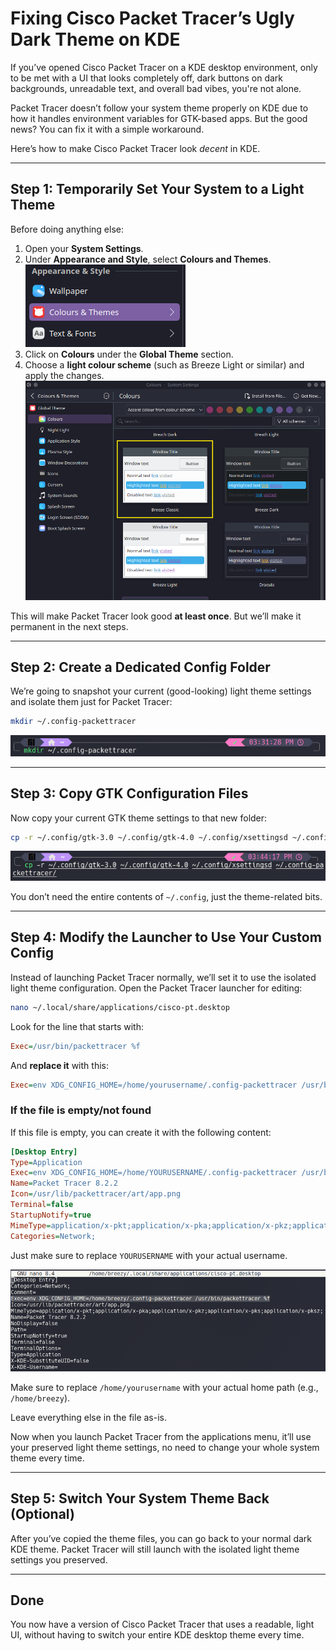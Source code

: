# Fixing Cisco Packet Tracer’s Ugly Dark Theme on KDE

If you’ve opened Cisco Packet Tracer on a KDE desktop environment, only to be met with a UI that looks completely off, dark buttons on dark backgrounds, unreadable text, and overall bad vibes, you're not alone.

Packet Tracer doesn’t follow your system theme properly on KDE due to how it handles environment variables for GTK-based apps. But the good news? You can fix it with a simple workaround.

Here’s how to make Cisco Packet Tracer look *decent* in KDE.

---

## Step 1: Temporarily Set Your System to a Light Theme

Before doing anything else:

1. Open your **System Settings**.
2. Under **Appearance and Style**, select **Colours and Themes**.
    ![Figure 2](../img/cisco-installs/cisco-kde-theme/fig1.png)
3. Click on **Colours** under the **Global Theme** section.
4. Choose a **light colour scheme** (such as Breeze Light or similar) and apply the changes.
    ![Figure 2](../img/cisco-installs/cisco-kde-theme/fig2.png)

This will make Packet Tracer look good **at least once**. But we’ll make it permanent in the next steps.

---

## Step 2: Create a Dedicated Config Folder

We’re going to snapshot your current (good-looking) light theme settings and isolate them just for Packet Tracer:

```bash
mkdir ~/.config-packettracer
```

![Figure 2](../img/cisco-installs/cisco-kde-theme/fig3.png)

---

## Step 3: Copy GTK Configuration Files

Now copy your current GTK theme settings to that new folder:

```bash
cp -r ~/.config/gtk-3.0 ~/.config/gtk-4.0 ~/.config/xsettingsd ~/.config-packettracer/
```

![Figure 2](../img/cisco-installs/cisco-kde-theme/fig4.png)

You don’t need the entire contents of `~/.config`, just the theme-related bits.

---

## Step 4: Modify the Launcher to Use Your Custom Config

Instead of launching Packet Tracer normally, we’ll set it to use the isolated light theme configuration. Open the Packet Tracer launcher for editing:

```bash
nano ~/.local/share/applications/cisco-pt.desktop
```

Look for the line that starts with:

```ini
Exec=/usr/bin/packettracer %f
```

And **replace it** with this:

```ini
Exec=env XDG_CONFIG_HOME=/home/yourusername/.config-packettracer /usr/bin/packettracer %f
```

### If the file is empty/not found

If this file is empty, you can create it with the following content:

```ini
[Desktop Entry]
Type=Application
Exec=env XDG_CONFIG_HOME=/home/YOURUSERNAME/.config-packettracer /usr/bin/packettracer %f
Name=Packet Tracer 8.2.2
Icon=/usr/lib/packettracer/art/app.png
Terminal=false
StartupNotify=true
MimeType=application/x-pkt;application/x-pka;application/x-pkz;application/x-pks;application/x-pksz;
Categories=Network;
```

Just make sure to replace `YOURUSERNAME` with your actual username.

![Figure 2](../img/cisco-installs/cisco-kde-theme/fig5.png)

Make sure to replace `/home/yourusername` with your actual home path (e.g., `/home/breezy`).

Leave everything else in the file as-is.

Now when you launch Packet Tracer from the applications menu, it’ll use your preserved light theme settings, no need to change your whole system theme every time.

---

## Step 5: Switch Your System Theme Back (Optional)

After you’ve copied the theme files, you can go back to your normal dark KDE theme. Packet Tracer will still launch with the isolated light theme settings you preserved.

---

## Done

You now have a version of Cisco Packet Tracer that uses a readable, light UI, without having to switch your entire KDE desktop theme every time.
